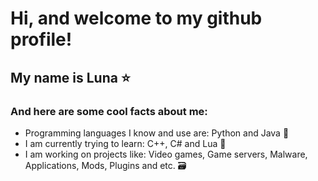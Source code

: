 # Hi, and welcome to my github profile!
## My name is Luna ⭐️

### And here are some cool facts about me:
- Programming languages I know and use are: Python and Java 💪
- I am currently trying to learn: C++, C# and Lua 🧠
- I am working on projects like: Video games, Game servers, Malware, Applications, Mods, Plugins and etc. 🗃️
